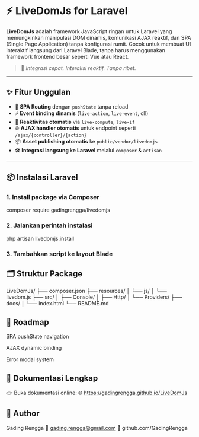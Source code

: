 # ⚡ LiveDomJs for Laravel

**LiveDomJs** adalah framework JavaScript ringan untuk Laravel yang memungkinkan manipulasi DOM dinamis, komunikasi AJAX reaktif, dan SPA (Single Page Application) tanpa konfigurasi rumit. Cocok untuk membuat UI interaktif langsung dari Laravel Blade, tanpa harus menggunakan framework frontend besar seperti Vue atau React.

> 🚀 *Integrasi cepat. Interaksi reaktif. Tanpa ribet.*

---

## ✨ Fitur Unggulan

- 🔁 **SPA Routing** dengan `pushState` tanpa reload  
- ⚡ **Event binding dinamis** (`live-action`, `live-event`, dll)  
- 🔄 **Reaktivitas otomatis** via `live-compute`, `live-if`  
- 🌐 **AJAX handler otomatis** untuk endpoint seperti `/ajax/{controller}/{action}`  
- 📦 **Asset publishing otomatis** ke `public/vendor/livedomjs`  
- 🛠️ **Integrasi langsung ke Laravel** melalui `composer` & `artisan`  

---

## 📦 Instalasi Laravel

### 1. Install package via Composer

composer require gadingrengga/livedomjs

### 2. Jalankan perintah instalasi

php artisan livedomjs:install


### 3. Tambahkan script ke layout Blade

<script src="https://code.jquery.com/jquery-3.6.0.min.js"></script>
<script src="{{ asset('vendor/livedomjs/livedom.js') }}"></script>

## 🗂️ Struktur Package
LiveDomJs/
├── composer.json
├── resources/
│   └── js/
│       └── livedom.js
├── src/
│   ├── Console/
│   ├── Http/
│   └── Providers/
├── docs/
│   └── index.html
└── README.md

## 🚀 Roadmap
 SPA pushState navigation

 AJAX dynamic binding

 Error modal system

## 📖 Dokumentasi Lengkap
👉 Buka dokumentasi online:
🌐 https://gadingrengga.github.io/LiveDomJs

## 👤 Author
Gading Rengga
📧 gading.rengga@gmail.com
🐙 github.com/GadingRengga


